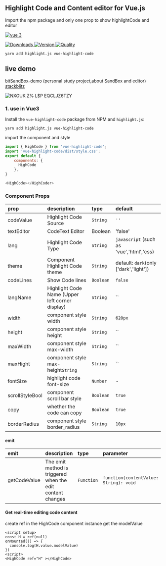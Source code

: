 ## Highlight Code and Content editor for Vue.js

Import the npm package and only one prop to show highlightCode and editor

[![vue 3](https://img.shields.io/badge/vue-3-42b983.svg?style=flat-square)](https://vuejs.org)

<p>
  <a href="https://npm-stat.com/charts.html?package=vue-highlight-code">
    <img alt="Downloads" src="https://img.shields.io/npm/dm/vue-highlight-code.svg">
  </a>
  <a href="https://npmjs.com/package/vue-highlight-code">
    <img alt="Version" src="https://img.shields.io/npm/v/vue-highlight-code.svg"/>
  </a>
  <a href="http://packagequality.com/#?package=vue-highlight-code">
    <img alt="Quality" src="https://npm.packagequality.com/shield/vue-highlight-code.svg">
  </a>
</p>


```
yarn add highlight.js vue-highlight-code
```

## live demo
[bitSandBox-demo](https://f-one-1.github.io/bitSandBox/)  (personal study project,about SandBox and editor)
[stackblitz](https://stackblitz.com/github/F-one-1/vue-highlight-code)

![NXGUK Z% L$P EQCLJZ6TZY](https://user-images.githubusercontent.com/68687740/169360419-e2538e66-f45e-4e5b-82d5-144f280587ca.png)

### 1. use in Vue3 

Install the `vue-highlight-code` package from NPM and `highlight.js`:

```
yarn add highlight.js vue-highlight-code
```

import the component and style

```js
import { HighCode } from 'vue-highlight-code';
import 'vue-highlight-code/dist/style.css';
export default {
    components: {
      HighCode
    },
}

<HighCode></HighCoder>
```



### Component Props

| prop            | description                                     | type      | default                                  |
| :-------------- | :---------------------------------------------- | :-------- | :--------------------------------------- |
| codeValue       | Highlight Code Source                           | `String`  | `''`                                     |
| textEditor      | CodeText Editor                                 | Boolean   | 'false'                                  |
| lang            | Highlight Code Type                             | `String`  | `javascript` (such as 'vue','html','css) |
| theme           | Component Highlight Code theme                  | `String`  | default: `dark`(only ['dark','light'])   |
| codeLines       | Show Code lines                                 | `Boolean` | `false`                                  |
| langName        | Highlight Code Name (Upper left corner display) | `String`  | ``                                       |
| width           | component style width                           | `String`  | `620px`                                  |
| height          | component style height                          | `String`  | ``                                       |
| maxWidth        | component style max-width                       | `String`  | ``                                       |
| maxHight        | component style max-height`String`              | `String`  | ``                                       |
| fontSize        | highlight code font-size                        | `Number`  | -                                        |
| scrollStyleBool | component scroll bar style                      | `Boolean` | `true`                                   |
| copy            | whether the code can copy                       | `Boolean` | `true`                                   |
| borderRadius    | component style border_radius                   | `String`  | `10px`                                   |

#### emit
| emit         | description                                                | type       | parameter                              |
| :----------- | :--------------------------------------------------------- | :--------- | :------------------------------------- |
| getCodeValue | The emit method is triggered when the edit content changes | `Function` | `function(contentValue: String): void` |


#### Get real-time editing code content

create ref  in the HighCode component instance get the modelValue 

```vue
<script setup>
const H = ref(null)
onMounted(() => {
  console.log(H.value.modelValue)
})
<script>
<HighCode ref="H" ></HighCode>

```

